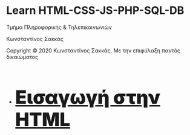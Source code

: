 <html>
<head>
<style>
.ml2 {
  font-weight: 900;
  font-size: 3.5em;
}
.ml2 .letter {
  display: inline-block;
  line-height: 1em;
}
</style>
</head>
<body>
<h1> Learn HTML-CSS-JS-PHP-SQL-DB</h1>
<p> Τμήμα Πληροφορικής & Τηλεπικοινωνιών </p>
<p> Κωνσταντίνος Σακκάς</p>
  <p>Copyright © 2020 Κωνσταντίνος Σακκάς. Με την επιφύλαξη παντός δικαιώματος</p>
  <h1></h1>
  
  
 <!-- <h1><a href="Εισαγωγή στην HTML" target="_blank">Εισαγωγή στην HTML</a></h1>
  
<h1> HTML </h1>-->
<ul>
 <li><h1 class="ml2"><a href="Εισαγωγή στην HTML" target="_blank">Εισαγωγή στην HTML</a></h1></li>
 </ul>



<script src="https://cdnjs.cloudflare.com/ajax/libs/animejs/2.0.2/anime.min.js"></script>


 <script>
// Wrap every letter in a span
var textWrapper = document.querySelector('.ml2');
textWrapper.innerHTML = textWrapper.textContent.replace(/\S/g, "<span class='letter'>$&</span>");

anime.timeline({loop: true})
  .add({
    targets: '.ml2 .letter',
    scale: [4,1],
    opacity: [0,1],
    translateZ: 0,
    easing: "easeOutExpo",
    duration: 950,
    delay: (el, i) => 70*i
  }).add({
    targets: '.ml2',
    opacity: 0,
    duration: 1000,
    easing: "easeOutExpo",
    delay: 1000
  });
</script>
</body>
</html>
